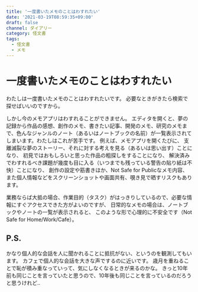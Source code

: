 ```yaml
---
title: '一度書いたメモのことはわすれたい'
date: '2021-03-19T08:59:35+09:00'
draft: false
channel: ダイアリー
category: 怪文書
tags:
  - 怪文書
  - メモ
---
```

# 一度書いたメモのことはわすれたい

わたしは一度書いたメモのことはわすれたいです。
必要なときがきたら検索で探せばいいのですから。

しかし今のメモアプリはわすれることができません。
エディタを開くと、夢の記録から作品の感想、創作のメモ、書きたい記事、開発のメモ、研究のメモまで、色んなジャンルのノート（あるいはノートブックの名前）が一覧表示されてしまいます。わたしはこれが苦手です。
例えば、メモアプリを開くたびに、
支離滅裂な夢のストーリー、それに対する考えを見る（あるいは思い出す）ことになり、
初見ではおもしろいと思った作品の粗探しをすることになり、
解決済みでわすれるべき課題が幾度も目に入る（いつまでも残っている警告の貼り紙は不快）ことになり、
創作の設定や筋書きほか、Not Safe for Publicなメモ内容、また個人情報などをスクリーンショットや画面共有、覗き見で晒すリスクもあります。

業務ならば大抵の場合、作業目的（タスク）がはっきりしているので、必要な情報にすぐアクセスできた方がよいのですが、
日常的なメモの場合は、ノートブックやノートの一覧が表示されると、
このような形で心理的に不安全です（Not Safe for Home/Work/Cafe）。

## P.S.

かなり個人的な会話を人に聞かれることに抵抗がない、というのを観測してもいます。
カフェで個人的な会話を大きな声でするのに近いです。
歳月を重ねることで恥が積み重なっていって、気にしなくなるときが来るのかな。
きっと10年前も同じことを言っていたと思うので、10年後も同じことを言っているのだろうと思うけれど..
